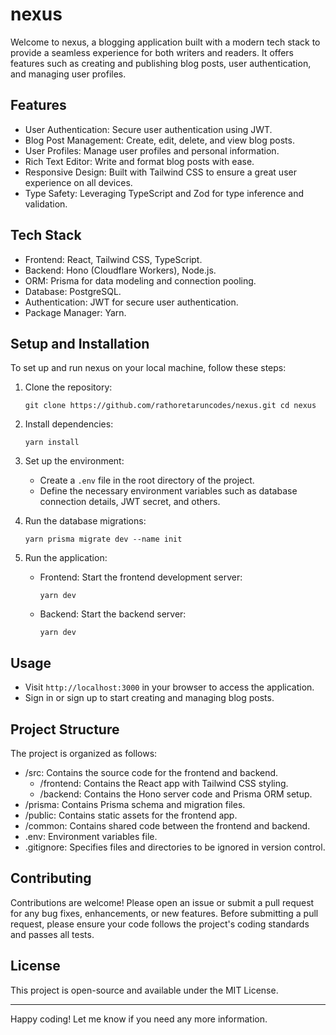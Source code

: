 nexus
==================

Welcome to nexus, a blogging application built with a modern tech stack to provide a seamless experience for both writers and readers. It offers features such as creating and publishing blog posts, user authentication, and managing user profiles.

Features
--------

-   User Authentication: Secure user authentication using JWT.
-   Blog Post Management: Create, edit, delete, and view blog posts.
-   User Profiles: Manage user profiles and personal information.
-   Rich Text Editor: Write and format blog posts with ease.
-   Responsive Design: Built with Tailwind CSS to ensure a great user experience on all devices.
-   Type Safety: Leveraging TypeScript and Zod for type inference and validation.

Tech Stack
----------

-   Frontend: React, Tailwind CSS, TypeScript.
-   Backend: Hono (Cloudflare Workers), Node.js.
-   ORM: Prisma for data modeling and connection pooling.
-   Database: PostgreSQL.
-   Authentication: JWT for secure user authentication.
-   Package Manager: Yarn.

Setup and Installation
----------------------

To set up and run nexus on your local machine, follow these steps:

1.  Clone the repository:

    `git clone https://github.com/rathoretaruncodes/nexus.git
    cd nexus`

2.  Install dependencies:

    `yarn install`

3.  Set up the environment:

    -   Create a `.env` file in the root directory of the project.
    -   Define the necessary environment variables such as database connection details, JWT secret, and others.

4.  Run the database migrations:

    `yarn prisma migrate dev --name init`

5.  Run the application:

    -   Frontend: Start the frontend development server:

        `yarn dev`

    -   Backend: Start the backend server:

        `yarn dev`

Usage
-----

-   Visit `http://localhost:3000` in your browser to access the application.
-   Sign in or sign up to start creating and managing blog posts.

Project Structure
-----------------

The project is organized as follows:

-   /src: Contains the source code for the frontend and backend.
    -   /frontend: Contains the React app with Tailwind CSS styling.
    -   /backend: Contains the Hono server code and Prisma ORM setup.
-   /prisma: Contains Prisma schema and migration files.
-   /public: Contains static assets for the frontend app.
-   /common: Contains shared code between the frontend and backend.
-   .env: Environment variables file.
-   .gitignore: Specifies files and directories to be ignored in version control.

Contributing
------------

Contributions are welcome! Please open an issue or submit a pull request for any bug fixes, enhancements, or new features. Before submitting a pull request, please ensure your code follows the project's coding standards and passes all tests.

License
-------

This project is open-source and available under the MIT License.

* * * * *

Happy coding! Let me know if you need any more information.